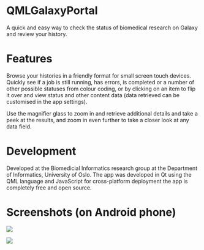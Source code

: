 QMLGalaxyPortal
===============

A quick and easy way to check the status of biomedical research on Galaxy and review your history.

# Features

Browse your histories in a friendly format for small screen touch devices. Quickly see if a job is still running, has errors, is completed or a number of other possible statuses from colour coding, or by clicking on an item to flip it over and view status and other content data (data retrieved can be customised in the app settings).

Use the magnifier glass to zoom in and retrieve additional details and take a peek at the results, and zoom in even further to take a closer look at any data field.

# Development

Developed at the Biomedicial Informatics research group at the Department of Informatics, University of Oslo. The app was developed in Qt using the QML language and JavaScript for cross-platform deployment the app is completely free and open source.

# Screenshots (on Android phone)

![](http://i955.photobucket.com/albums/ae34/Bornich/Screenshot_2014-10-28-13-23-28_zpsbca8ea27.png)

![](http://i955.photobucket.com/albums/ae34/Bornich/Screenshot_2014-10-28-13-23-41_zps07f0c2c8.png)

